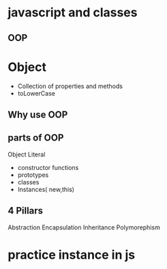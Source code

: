 # javascript and classes

## OOP

# Object
- Collection of properties and methods
- toLowerCase

## Why use OOP



## parts of OOP
Object Literal


- constructor functions
- prototypes
- classes
- Instances( new,this)

## 4 Pillars 
Abstraction
Encapsulation
Inheritance
Polymorephism
 
 # practice instance in js